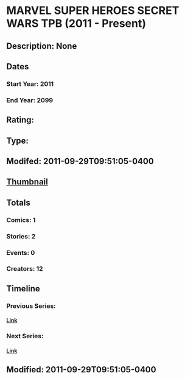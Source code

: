 # MARVEL SUPER HEROES SECRET WARS TPB (2011 - Present)
## Description: None
## Dates
### Start Year: 2011
### End Year: 2099
## Rating: 
## Type: 
## Modifed: 2011-09-29T09:51:05-0400
## [Thumbnail](http://i.annihil.us/u/prod/marvel/i/mg/b/40/image_not_available.jpg)
## Totals
### Comics: 1
### Stories: 2
### Events: 0
### Creators: 12
## Timeline
### Previous Series: 
#### [Link]()
### Next Series: 
#### [Link]()
## Modified: 2011-09-29T09:51:05-0400
